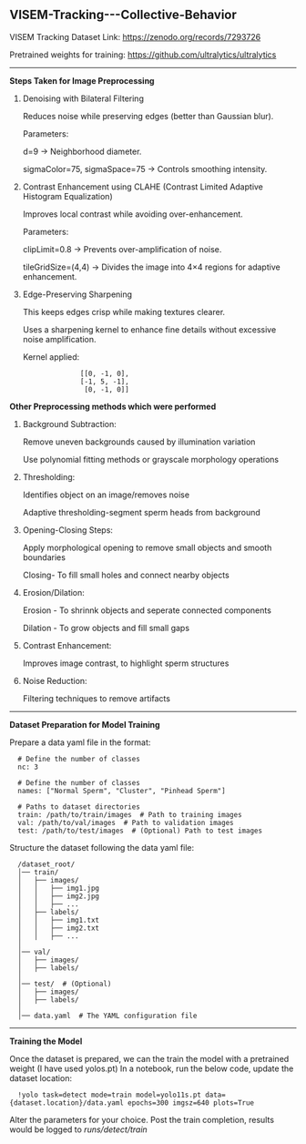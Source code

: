 ## VISEM-Tracking---Collective-Behavior

VISEM Tracking Dataset Link: https://zenodo.org/records/7293726

Pretrained weights for training: https://github.com/ultralytics/ultralytics

--------------------------------------------------------------------------------------------------------------------------------------------------------------------------------------------
**Steps Taken for Image Preprocessing**

1. Denoising with Bilateral Filtering

   Reduces noise while preserving edges (better than Gaussian blur).

   Parameters:

   d=9 → Neighborhood diameter.

   sigmaColor=75, sigmaSpace=75 → Controls smoothing intensity.

3. Contrast Enhancement using CLAHE (Contrast Limited Adaptive Histogram Equalization)

   Improves local contrast while avoiding over-enhancement.

   Parameters:

   clipLimit=0.8 → Prevents over-amplification of noise.
   
   tileGridSize=(4,4) → Divides the image into 4×4 regions for adaptive enhancement.

5. Edge-Preserving Sharpening

   This keeps edges crisp while making textures clearer.

   Uses a sharpening kernel to enhance fine details without excessive noise amplification.

   Kernel applied:
   
                     [[0, -1, 0], 
                     [-1, 5, -1], 
                      [0, -1, 0]]

**Other Preprocessing methods which were performed**
1. Background Subtraction:

   Remove uneven backgrounds caused by illumination variation

   Use polynomial fitting methods or grayscale morphology operations
   
2. Thresholding:

   Identifies object on an image/removes noise

   Adaptive thresholding-segment sperm heads from background
   
3. Opening-Closing Steps:

    Apply morphological opening to remove small objects and smooth boundaries

    Closing- To fill small holes and connect nearby objects
   
4. Erosion/Dilation:
   
   Erosion - To shrinnk objects and seperate connected components

   Dilation - To grow objects and fill small gaps
   
5. Contrast Enhancement:

   Improves image contrast, to highlight sperm structures
   
6. Noise Reduction:

   Filtering techniques to remove artifacts


--------------------------------------------------------------------------------------------------------------------------------------------------------------------------------------------
**Dataset Preparation for Model Training**

Prepare a data yaml file in the format:

      # Define the number of classes
      nc: 3 

      # Define the number of classes
      names: ["Normal Sperm", "Cluster", "Pinhead Sperm"] 
      
      # Paths to dataset directories
      train: /path/to/train/images  # Path to training images
      val: /path/to/val/images  # Path to validation images
      test: /path/to/test/images  # (Optional) Path to test images

Structure the dataset following the data yaml file: 

      /dataset_root/
      │── train/
      │   ├── images/
      │   │   ├── img1.jpg
      │   │   ├── img2.jpg
      │   │   ├── ...
      │   ├── labels/
      │   │   ├── img1.txt
      │   │   ├── img2.txt
      │   │   ├── ...
      │
      │── val/
      │   ├── images/
      │   ├── labels/
      │
      │── test/  # (Optional)
      │   ├── images/
      │   ├── labels/
      │
      │── data.yaml  # The YAML configuration file

------------------------------------------------------------------------------------------------------------------------------------------------------------------------------------------------
**Training the Model**

Once the dataset is prepared, we can the train the model with a pretrained weight (I have used yolos.pt)
In a notebook, run the below code, update the dataset location:

      !yolo task=detect mode=train model=yolo11s.pt data={dataset.location}/data.yaml epochs=300 imgsz=640 plots=True

Alter the parameters for your choice.
Post the train completion, results would be logged to *runs/detect/train*

